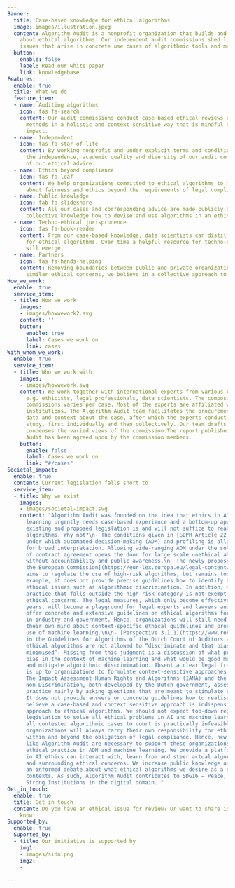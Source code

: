 ```yaml
---
Banner:
  title: Case-based knowledge for ethical algorithms
  image: images/illustration.jpeg
  content: Algorithm Audit is a nonprofit organization that builds and shares knowledge
    about ethical algorithms. Our independent audit commissions shed light on ethical
    issues that arise in concrete use cases of algorithmic tools and methods.
  button:
    enable: false
    label: Read our white paper
    link: knowledgebase
Features:
  enable: true
  title: What we do
  feature_item:
  - name: Auditing algorithms
    icon: fas fa-search
    content: Our audit commissions conduct case-based ethical reviews of algorithmic
      methods in a holistic and context-sensitive way that is mindful of societal
      impact.
  - name: Independent
    icon: fas fa-star-of-life
    content: By working nonprofit and under explicit terms and conditions, we ensure
      the independence, academic quality and diversity of our audit commissions and
      of our ethical advice.
  - name: Ethics beyond compliance
    icon: fas fa-leaf
    content: We help organizations committed to ethical algorithms to make judgments
      about fairness and ethics beyond the requirements of legal compliance.
  - name: Public knowledge
    icon: fab fa-slideshare
    content: All our cases and corresponding advice are made publicly available, increasing
      collective knowledge how to devise and use algorithms in an ethical way.
  - name: Techno-ethical jurisprudence
    icon: fas fa-book-reader
    content: From our case-based knowledge, data scientists can distill best practices
      for ethical algorithms. Over time a helpful resource for techno-ethical issues
      will emerge.
  - name: Partners
    icon: fas fa-hands-helping
    content: Removing boundaries between public and private organizations that have
      similar ethical concerns, we believe in a collective approach to ethical algorithms.
How_we_work:
  enable: true
  service_item:
  - title: How we work
    images:
    - images/howwework2.svg
    content: ''
    button:
      enable: true
      label: Cases we work on
      link: cases
With_whom_we_work:
  enable: true
  service_item:
  - title: Who we work with
    images:
    - images/howwework.svg
    content: We work together with international experts from various backgrounds,
      e.g. ethicists, legal professionals, data scientists. The composition of audit
      commissions varies per case. Most of the experts are affiliated with academic
      institutions. The Algorithm Audit team facilitates the procurement of sufficient
      data and context about the case, after which the experts conduct an in-depth
      study, first individually and then collectively. Our team drafts a report that
      condenses the varied views of the commission.The report published by Algorithm
      Audit has been agreed upon by the commission members.
    button:
      enable: false
      label: Cases we work on
      link: "#/cases"
Societal_impact:
  enable: true
  content: Current legislation falls short to
  service_item:
  - title: Why we exist
    images:
    - images/societal-impact.svg
    content: "Algorithm Audit was founded on the idea that ethics in AI and machine
      learning urgently needs case-based experience and a bottom-up approach. We believe
      existing and proposed legislation is and will not suffice to realize ethical
      algorithms. Why not?\n- The conditions given in [GDPR Article 22 (2)](https://gdpr-info.eu/art-22-gdpr/)
      under which automated decision-making (ADM) and profiling is allowed are open
      for broad interpretation. Allowing wide-ranging ADM under the sole condition
      of contract agreement opens the door for large scale unethical algorithmic practices
      without accountability and public awareness.\n- The newly proposed [AI Act of
      the European Commission](https://eur-lex.europa.eu/legal-content/EN/TXT/?qid=1623335154975&uri=CELEX%3A52021PC0206)
      aims to regulate the use of high-risk algorithms, but remains too generic. For
      example, it does not provide precise guidelines how to identify and mitigate
      ethical issues such as algorithmic discrimination. In addition, machine learning
      practice that falls outside the high-risk category is not exempt from major
      ethical concerns. The legal measures, which only become effective in several
      years, will become a playground for legal experts and lawyers and will not directly
      offer concrete and extensive guidelines on ethical algorithms for organizations
      in industry and government. Hence, organizations will still need to make up
      their own mind about context-specific ethical guidelines and procedures in their
      use of machine learning.\n\n- [Perspective 3.1.1](https://www.rekenkamer.nl/onderwerpen/algoritmes-digitaal-toetsingskader/ethiek)
      in the Guidelines for Algorithms of the Dutch Court of Auditors argues that
      ethical algorithms are not allowed to “discriminate and that bias should be
      minimised”. Missing from this judgment is a discussion of what precisely constitutes
      bias in the context of machine learning and what would be good methods to ascertain
      and mitigate algorithmic discrimination. Absent a clear legal framework, it
      is up to organizations to formulate context-sensitive approaches to combat discrimination.\n\n-
      The Impact Assessment Human Rights and Algorithms (IAMA) and the Handbook for
      Non-Discrimination, both developed by the Dutch government, assess discriminatory
      practice mainly by asking questions that are meant to stimulate self-reflection.
      It does not provide answers or concrete guidelines how to realise ethical algorithms.\n\nWe
      believe a case-based and context sensitive approach is indispensible for a practical
      approach to ethical algorithms. We should not expect top-down regulation and
      legislation to solve all ethical problems in AI and machine learning. Taking
      all contested algorithmic cases to court is practically infeasible. More importantly,
      organizations will always carry their own responsibility for ethical algorithms
      within and beyond the obligation of legal compliance. Hence, new bottom-up initiatives
      like Algorithm Audit are necessary to support these organizations and to strengthen
      ethical practice in ADM and machine learning. We provide a platform where experts
      in AI ethics can interact with, learn from and steer actual algorithmic practice
      and surrounding ethical concerns. We increase public knowledge and stimulate
      an informed debate about what ethical algorithms we desire as a society in various
      contexts. As such, Algorithm Audit contributes to SDG16 – Peace, Justice and
      Strong Institutions in the digital domain. "
Get_in_touch:
  enable: true
  title: Get in touch
  content: Do you have an ethical issue for review? Or want to share ideas? Let us
    know!
Supported_by:
  enable: true
  Suported_by:
  - title: Our initiative is supported by
    img1:
    - images/sidn.png
    img2:
    - 

---
```

